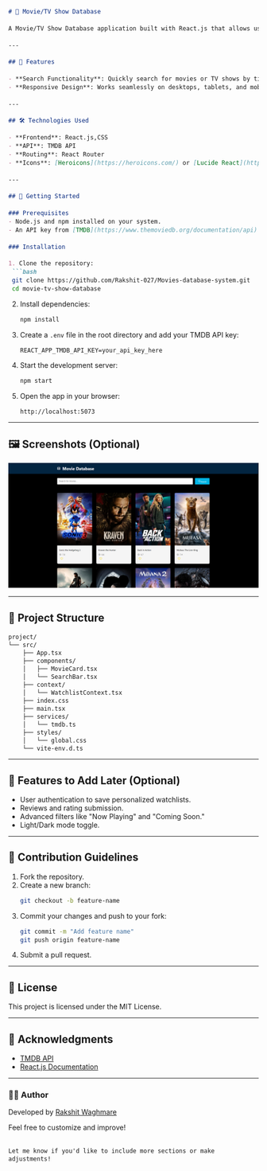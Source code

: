   ```markdown
# 🎥 Movie/TV Show Database

A Movie/TV Show Database application built with React.js that allows users to search, discover, and save their favorite movies and TV shows. This project fetches data from the [TMDB API](https://www.themoviedb.org/documentation/api) and provides an interactive, user-friendly interface to explore entertainment content.

---

## 🚀 Features

- **Search Functionality**: Quickly search for movies or TV shows by title.
- **Responsive Design**: Works seamlessly on desktops, tablets, and mobile devices.

---

## 🛠️ Technologies Used

- **Frontend**: React.js,CSS
- **API**: TMDB API
- **Routing**: React Router
- **Icons**: [Heroicons](https://heroicons.com/) or [Lucide React](https://lucide.dev/)

---

## 🌟 Getting Started

### Prerequisites
- Node.js and npm installed on your system.
- An API key from [TMDB](https://www.themoviedb.org/documentation/api).

### Installation

1. Clone the repository:
   ```bash
   git clone https://github.com/Rakshit-027/Movies-database-system.git
   cd movie-tv-show-database
   ```

2. Install dependencies:
   ```bash
   npm install
   ```

3. Create a `.env` file in the root directory and add your TMDB API key:
   ```env
   REACT_APP_TMDB_API_KEY=your_api_key_here
   ```

4. Start the development server:
   ```bash
   npm start
   ```

5. Open the app in your browser:
   ```
   http://localhost:5073
   ```

---

## 🖼️ Screenshots (Optional)
![](image.png)

---

## 📂 Project Structure

```
project/
└── src/
    ├── App.tsx
    ├── components/
    │   ├── MovieCard.tsx
    │   └── SearchBar.tsx
    ├── context/
    │   └── WatchlistContext.tsx
    ├── index.css
    ├── main.tsx
    ├── services/
    │   └── tmdb.ts
    ├── styles/
    │   └── global.css
    └── vite-env.d.ts
```

---

## 🔧 Features to Add Later (Optional)
- User authentication to save personalized watchlists.
- Reviews and rating submission.
- Advanced filters like "Now Playing" and "Coming Soon."
- Light/Dark mode toggle.

---

## 🤝 Contribution Guidelines
1. Fork the repository.
2. Create a new branch:
   ```bash
   git checkout -b feature-name
   ```
3. Commit your changes and push to your fork:
   ```bash
   git commit -m "Add feature name"
   git push origin feature-name
   ```
4. Submit a pull request.

---

## 📜 License

This project is licensed under the MIT License.

---

## 🌟 Acknowledgments

- [TMDB API](https://www.themoviedb.org/documentation/api)
- [React.js Documentation](https://reactjs.org/)

---

### 👨‍💻 Author

Developed by [Rakshit Waghmare](https://rakshitw.netlify.app/)

Feel free to customize and improve!
```  

Let me know if you'd like to include more sections or make adjustments!